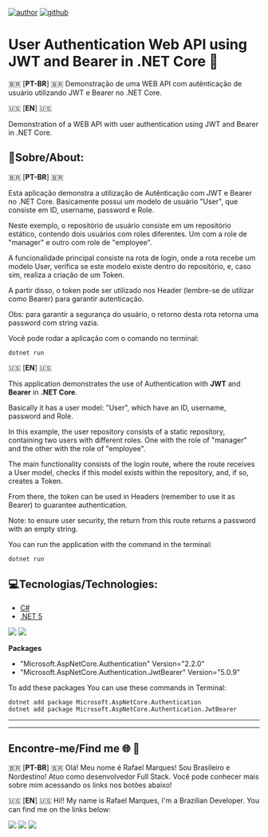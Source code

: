 


[![author](https://img.shields.io/badge/Author-Rafael_Marques-blue.svg)](https://www.linkedin.com/in/rafamarquesrmb/) [![github](https://img.shields.io/badge/Github-rafamarquesrmb-ligh.svg)](https://github.com/rafamarquesrmb/) 

  
# User Authentication Web API using JWT and Bearer in .NET Core :rocket:

:brazil: [**PT-BR**] :brazil:
Demonstração de uma WEB API com autênticação de usuário utilizando JWT e Bearer no .NET Core.




:us: [**EN**] :us:

Demonstration of a WEB API with user authentication using JWT and Bearer in .NET Core.
  
  

## 📝Sobre/About:
:brazil: [**PT-BR**] :brazil:

Esta aplicação demonstra a utilização de Autênticação com JWT e Bearer no .NET Core.
Basicamente possui um modelo de usuário "User", que consiste em ID, username, password e Role.

Neste exemplo, o repositório de usuário consiste em um repositório estático, contendo dois usuários com roles diferentes. Um com a role de "manager" e outro com role de "employee".

A funcionalidade principal consiste na rota de login, onde a rota recebe um modelo User, verifica se este modelo existe dentro do repositório, e, caso sim, realiza a criação de um Token. 

A partir disso, o token pode ser utilizado nos Header (lembre-se de utilizar como Bearer) para garantir autenticação. 

Obs: para garantir a segurança do usuário, o retorno desta rota retorna uma password com string vazia.

Você pode rodar a aplicação com o comando no terminal:

    dotnet run


:us: [**EN**] :us:

This application demonstrates the use of Authentication with **JWT** and **Bearer** in **.NET Core**.

Basically it has a user model: "User", which have an ID, username, password and Role.

In this example, the user repository consists of a static repository, containing two users with different roles. One with the role of "manager" and the other with the role of "employee".

The main functionality consists of the login route, where the route receives a User model, checks if this model exists within the repository, and, if so, creates a Token.

From there, the token can be used in Headers (remember to use it as Bearer) to guarantee authentication.

Note: to ensure user security, the return from this route returns a password with an empty string.

You can run the application with the command in the terminal:

    dotnet run


## :computer:Tecnologias/Technologies:

 - [C#](https://docs.microsoft.com/pt-br/dotnet/csharp/) 
 - [.NET 5](https://docs.microsoft.com/pt-br/dotnet/)

<img src="https://img.shields.io/badge/C%23-239120?style=for-the-badge&logo=c-sharp&logoColor=white" /> <img src="https://img.shields.io/badge/.NET-5C2D91?style=for-the-badge&logo=.net&logoColor=white" /> 

**Packages**

 - "Microsoft.AspNetCore.Authentication"  Version="2.2.0"
 - "Microsoft.AspNetCore.Authentication.JwtBearer"  Version="5.0.9"

To add these packages You can use these commands in Terminal:

    dotnet add package Microsoft.AspNetCore.Authentication
    dotnet add package Microsoft.AspNetCore.Authentication.JwtBearer
---
---

## Encontre-me/Find me :globe_with_meridians: 🚩
:brazil: [**PT-BR**] :brazil:
Olá! Meu nome é Rafael Marques! Sou Brasileiro e Nordestino! Atuo como desenvolvedor Full Stack. Você pode conhecer mais sobre mim acessando os links nos botões abaixo!

:us: [**EN**] :us:
Hi!! My name is Rafael Marques, I'm a Brazilian Developer. You can find me on the links below:

  

[<img src="https://img.shields.io/badge/linkedin-%230077B5.svg?&style=for-the-badge&logo=linkedin&logoColor=white" />](https://www.linkedin.com/in/rafamarquesrmb/) [<img src = "https://img.shields.io/badge/instagram-%23E4405F.svg?&style=for-the-badge&logo=instagram&logoColor=white">](https://www.instagram.com/rafamarquesrmb/) [<img src="https://img.shields.io/badge/GitHub-100000?style=for-the-badge&logo=github&logoColor=white" />](https://github.com/rafamarquesrmb)
